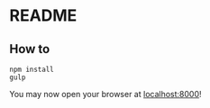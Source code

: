 # README

## How to

```
npm install
gulp
```

You may now open your browser at [localhost:8000](http://localhost:8000)!
